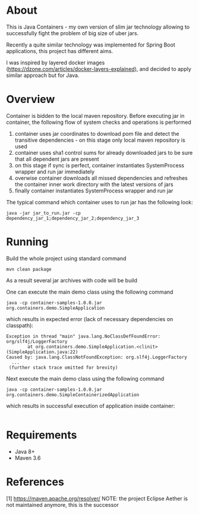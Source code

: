 About
======

This is Java Containers - my own version of slim jar technology allowing to successfully fight the problem of big size of uber jars.

Recently a quite similar technology was implemented for Spring Boot applications, this project has different aims.

I was inspired by layered docker images (https://dzone.com/articles/docker-layers-explained), and decided to apply similar approach but for Java.

Overview
=========

Container is bidden to the local maven repository.
Before executing jar in container, the following flow of system checks and operations is performed

 
1) container uses jar coordinates to download pom file and detect the transitive dependencies - on this stage only local maven repository is used 
2) container uses sha1 control sums for already downloaded jars to be sure that all dependent jars are present 
3) on this stage if sync is perfect, container instantiates SystemProcess wrapper and run jar immediately
4) overwise container downloads all missed dependencies and refreshes the container inner work directory with the latest versions of jars
5) finally container instantiates SystemProcess wrapper and run jar

The typical command which container uses to run jar has the following look:

```
java -jar jar_to_run.jar -cp dependency_jar_1;dependency_jar_2;dependency_jar_3
```


Running
========

Build the whole project using standard command

```
mvn clean package
```
As a result several jar archives with code will be build

One can execute the main demo class using the following command

```
java -cp container-samples-1.0.0.jar org.containers.demo.SimpleApplication
```
which results in expected error (lack of necessary dependencies on classpath):

```
Exception in thread "main" java.lang.NoClassDefFoundError: org/slf4j/LoggerFactory
        at org.containers.demo.SimpleApplication.<clinit>(SimpleApplication.java:22)
Caused by: java.lang.ClassNotFoundException: org.slf4j.LoggerFactory
  ...
 (further stack trace omitted for brevity)
```

Next execute the main demo class using the following command

```
java -cp container-samples-1.0.0.jar org.containers.demo.SimpleContainerizedApplication
```
which results in successful execution of application inside container:
```

```

Requirements
=============

* Java 8+
* Maven 3.6    

References
===========

[1] https://maven.apache.org/resolver/ NOTE: the project Eclipse Aether is not maintained anymore, this is the successor



